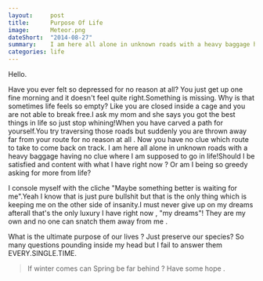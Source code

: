 ```yaml
---
layout:     post
title:      Purpose Of Life 
image:      Meteor.png
dateShort:  "2014-08-27"
summary:    I am here all alone in unknown roads with a heavy baggage having no clue where I am supposed to go in life!Should I be satisfied and content with what I have right now ? Or am I being so greedy asking for more from life?
categories: life 
---
```

Hello.

Have you ever felt so depressed for no reason at all? You just get up one fine morning and it doesn't feel quite right.Something is missing. Why is that sometimes life feels so empty? Like you are closed inside a cage and you are not able to break free.I ask my mom and she says you got the best things in life so just stop whining!When you have carved a path for yourself.You try traversing those roads but suddenly you are thrown away far from your route for no reason at all . Now you have no clue which route to take to come back on track. I am here all alone in unknown roads with a heavy baggage having no clue where I am supposed to go in life!Should I be satisfied and content with what I have right now ? Or am I being so greedy asking for more from life?

I console myself with the cliche "Maybe something better is waiting for me".Yeah I know that is just pure bullshit but that is the only thing which is keeping me on the other side of insanity.I must never give up on my dreams afterall that's the only luxury I have right now , "my dreams"! They are my own and no one can snatch them away from me . 

What is the ultimate purpose of our lives ? Just preserve our species? So many questions pounding inside my head but I fail to answer them EVERY.SINGLE.TIME.
<blockquote>
<p>
If winter comes can Spring be far behind ? Have some hope . 
</p>
</blockquote>